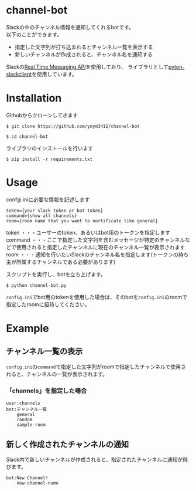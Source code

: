 # channel-bot
Slackの中のチャンネル情報を通知してくれるbotです。  
以下のことができます。

- 指定した文字列が打ち込まれるとチャンネル一覧を表示する
- 新しいチャンネルが作成されると、チャンネル名を通知する

Slackの[Real Time Messaging API](https://api.slack.com/rtm)を使用しており、
ライブラリとして[pyton-slackclient](https://github.com/slackhq/python-slackclient)を使用しています。


# Installation
Githubからクローンしてきます
```
$ git clone https://github.com/ymym3412/channel-bot
```
```
$ cd channel-bot
```
  
ライブラリのインストールを行います
```
$ pip install -r requirements.txt
```

# Usage
confgi.iniに必要な情報を記述します
```
token={your slack token or bot token}
command={show all channels}
room={room name that you want to nortificate like general}
```
token ・・・ユーザーのtoken、あるいはbot用のトークンを指定します  
command ・・・ここで指定した文字列を含むメッセージが特定のチャンネルなどで使用されると指定したチャンネルに現在のチャンネル一覧が表示されます  
room ・・・通知を行いたいSlackのチャンネル名を指定します(トークンの持ち主が所属するチャンネルである必要があります)
  
スクリプトを実行し、botを立ち上げます。
```
$ python channel-bot.py
```
`config.ini`でbot用のtokenを使用した場合は、そのbotを`config.ini`のroomで指定したroomに招待してください。

# Example
## チャンネル一覧の表示
`config.ini`の`command`で指定した文字列がroomで指定したチャンネルで使用されると、チャンネルの一覧が表示されます。
### 「channels」を指定した場合
```
user:channels
bot:チャンネル一覧
    general
    random
    sample-room
```

## 新しく作成されたチャンネルの通知
Slack内で新しいチャンネルが作成されると、指定されたチャンネルに通知が飛びます。
```
bot:New Channel!
    new-channel-name
```
